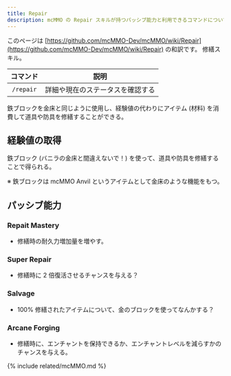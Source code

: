 ```yaml
---
title: Repair
description: mcMMO の Repair スキルが持つパッシブ能力と利用できるコマンドについて解説します
---
```


このページは [https://github.com/mcMMO-Dev/mcMMO/wiki/Repair](https://github.com/mcMMO-Dev/mcMMO/wiki/Repair) の和訳です。
修繕スキル。

|コマンド|説明|
|:------:|:--:|
|`/repair`|詳細や現在のステータスを確認する|

鉄ブロックを金床と同じように使用し、経験値の代わりにアイテム (材料) を消費して道具や防具を修繕することができる。

## 経験値の取得

鉄ブロック (バニラの金床と間違えないで！) を使って、道具や防具を修繕することで得られる。

※ 鉄ブロックは mcMMO Anvil というアイテムとして金床のような機能をもつ。

## パッシブ能力

### Repait Mastery
  * 修繕時の耐久力増加量を増やす。

### Super Repair
  * 修繕時に 2 倍復活させるチャンスを与える？

### Salvage
  * 100% 修繕されたアイテムについて、金のブロックを使ってなんかする？

### Arcane Forging
  * 修繕時に、エンチャントを保持できるか、エンチャントレベルを減らすかのチャンスを与える。

{% include related/mcMMO.md %}
